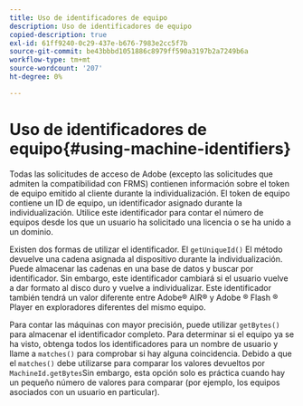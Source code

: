 ```yaml
---
title: Uso de identificadores de equipo
description: Uso de identificadores de equipo
copied-description: true
exl-id: 61ff9240-0c29-437e-b676-7983e2cc5f7b
source-git-commit: be43bbbd1051886c8979ff590a3197b2a7249b6a
workflow-type: tm+mt
source-wordcount: '207'
ht-degree: 0%

---
```


# Uso de identificadores de equipo{#using-machine-identifiers}

Todas las solicitudes de acceso de Adobe (excepto las solicitudes que admiten la compatibilidad con FRMS) contienen información sobre el token de equipo emitido al cliente durante la individualización. El token de equipo contiene un ID de equipo, un identificador asignado durante la individualización. Utilice este identificador para contar el número de equipos desde los que un usuario ha solicitado una licencia o se ha unido a un dominio.

Existen dos formas de utilizar el identificador. El `getUniqueId()` El método devuelve una cadena asignada al dispositivo durante la individualización. Puede almacenar las cadenas en una base de datos y buscar por identificador. Sin embargo, este identificador cambiará si el usuario vuelve a dar formato al disco duro y vuelve a individualizar. Este identificador también tendrá un valor diferente entre Adobe® AIR® y Adobe ® Flash ® Player en exploradores diferentes del mismo equipo.

Para contar las máquinas con mayor precisión, puede utilizar `getBytes()` para almacenar el identificador completo. Para determinar si el equipo ya se ha visto, obtenga todos los identificadores para un nombre de usuario y llame a `matches()` para comprobar si hay alguna coincidencia. Debido a que el `matches()` debe utilizarse para comparar los valores devueltos por `MachineId.getBytes`Sin embargo, esta opción solo es práctica cuando hay un pequeño número de valores para comparar (por ejemplo, los equipos asociados con un usuario en particular).
